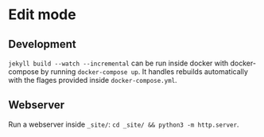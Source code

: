# Edit mode

## Development

`jekyll build --watch --incremental` can be run inside docker with docker-compose by running `docker-compose up`. It handles rebuilds automatically with the flages provided inside `docker-compose.yml`.

## Webserver

Run a webserver inside `_site/`: `cd _site/ && python3 -m http.server`.
